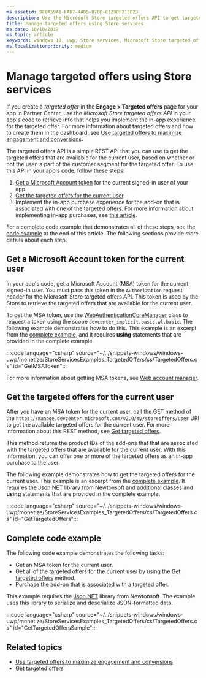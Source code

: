 ```yaml
---
ms.assetid: 9F0A59A1-FAD7-4AD5-B78B-C1280F215D23
description: Use the Microsoft Store targeted offers API to get targeted offers that are available for the current user of your app.
title: Manage targeted offers using Store services
ms.date: 10/10/2017
ms.topic: article
keywords: windows 10, uwp, Store services, Microsoft Store targeted offers API, targeted offers
ms.localizationpriority: medium
---
```

# Manage targeted offers using Store services

If you create a *targeted offer* in the **Engage > Targeted offers** page for your app in Partner Center, use the *Microsoft Store targeted offers API* in your app's code to retrieve info that helps you implement the in-app experience for the targeted offer. For more information about targeted offers and how to create them in the dashboard, see [Use targeted offers to maximize engagement and conversions](../publish/use-targeted-offers-to-maximize-engagement-and-conversions.md).

The targeted offers API is a simple REST API that you can use to get the targeted offers that are available for the current user, based on whether or not the user is part of the customer segment for the targeted offer. To use this API in your app's code, follow these steps:

1.  [Get a Microsoft Account token](#obtain-a-microsoft-account-token) for the current signed-in user of your app.
2.  [Get the targeted offers for the current user](#get-targeted-offers).
3.  Implement the in-app purchase experience for the add-on that is associated with one of the targeted offers. For more information about implementing in-app purchases, see [this article](enable-in-app-purchases-of-apps-and-add-ons.md).

For a complete code example that demonstrates all of these steps, see the [code example](#code-example) at the end of this article. The following sections provide more details about each step.

<span id="obtain-a-microsoft-account-token" />

## Get a Microsoft Account token for the current user

In your app's code, get a Microsoft Account (MSA) token for the current signed-in user. You must pass this token in the ```Authorization``` request header for the Microsoft Store targeted offers API. This token is used by the Store to retrieve the targeted offers that are available for the current user.

To get the MSA token, use the [WebAuthenticationCoreManager](/uwp/api/windows.security.authentication.web.core.webauthenticationcoremanager) class to request a token using the scope ```devcenter_implicit.basic,wl.basic```. The following example demonstrates how to do this. This example is an excerpt from the [complete example](#code-example), and it requires **using** statements that are provided in the complete example.

:::code language="csharp" source="~/../snippets-windows/windows-uwp/monetize/StoreServicesExamples_TargetedOffers/cs/TargetedOffers.cs" id="GetMSAToken":::

For more information about getting MSA tokens, see [Web account manager](../security/web-account-manager.md).

<span id="get-targeted-offers" />

## Get the targeted offers for the current user

After you have an MSA token for the current user, call the GET method of the ```https://manage.devcenter.microsoft.com/v2.0/my/storeoffers/user``` URI to get the available targeted offers for the current user. For more information about this REST method, see [Get targeted offers](get-targeted-offers.md).

This method returns the product IDs of the add-ons that that are associated with the targeted offers that are available for the current user. With this information, you can offer one or more of the targeted offers as an in-app purchase to the user.

The following example demonstrates how to get the targeted offers for the current user. This example is an excerpt from the [complete example](#code-example). It requires the [Json.NET](https://www.newtonsoft.com/json) library from Newtonsoft and additional classes and **using** statements that are provided in the complete example.

:::code language="csharp" source="~/../snippets-windows/windows-uwp/monetize/StoreServicesExamples_TargetedOffers/cs/TargetedOffers.cs" id="GetTargetedOffers":::

<span id="code-example" />

## Complete code example

The following code example demonstrates the following tasks:

* Get an MSA token for the current user.
* Get all of the targeted offers for the current user by using the [Get targeted offers](get-targeted-offers.md) method.
* Purchase the add-on that is associated with a targeted offer.

This example requires the [Json.NET](https://www.newtonsoft.com/json) library from Newtonsoft. The example uses this library to serialize and deserialize JSON-formatted data.

:::code language="csharp" source="~/../snippets-windows/windows-uwp/monetize/StoreServicesExamples_TargetedOffers/cs/TargetedOffers.cs" id="GetTargetedOffersSample":::

## Related topics

* [Use targeted offers to maximize engagement and conversions](../publish/use-targeted-offers-to-maximize-engagement-and-conversions.md)
* [Get targeted offers](get-targeted-offers.md)
